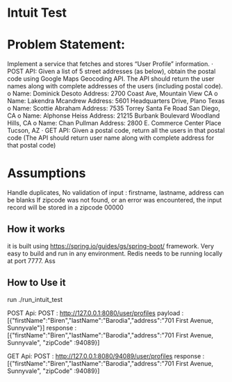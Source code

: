 Intuit Test
==========

Problem Statement:
==========

Implement a service that fetches and stores “User Profile” information.
·        POST API: Given a list of 5 street addresses (as below), obtain the postal code using Google Maps Geocoding API. The API should return the user names along with complete addresses of the users (including postal code).
o   Name: Dominick Desoto
Address: 2700 Coast Ave, Mountain View CA
o   Name: Lakendra Mcandrew
Address: 5601 Headquarters Drive, Plano Texas
o   Name: Scottie Abraham
Address: 7535 Torrey Santa Fe Road San Diego, CA
o   Name: Alphonse Heiss
Address: 21215 Burbank Boulevard Woodland Hills, CA
o   Name: Chan Pullman
Address: 2800 E. Commerce Center Place Tucson, AZ
·        GET API: Given a postal code, return all the users in that postal code (The API should return user name along with complete address for that postal code)

Assumptions
==========

Handle duplicates,
No validation of input : firstname, lastname, address can be blanks
If zipcode was not found, or an error was encountered, the input record will be stored in a zipcode 00000


How it works
------------
it is built using https://spring.io/guides/gs/spring-boot/ framework.  Very easy to build and run in any environment.
Redis needs to be running locally at port 7777.
Ass

How to Use it
-------------
run ./run_intuit_test

POST Api:
POST : http://127.0.0.1:8080/user/profiles
payload : [{"firstName":"Biren","lastName":"Barodia","address":"701 First Avenue, Sunnyvale"}]
response : [{"firstName":"Biren","lastName":"Barodia","address":"701 First Avenue, Sunnyvale", "zipCode" :94089}]

GET Api:
POST : http://127.0.0.1:8080/94089/user/profiles
response : [{"firstName":"Biren","lastName":"Barodia","address":"701 First Avenue, Sunnyvale", "zipCode" :94089}]
